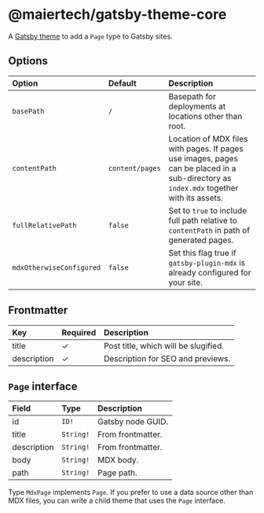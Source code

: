 # @maiertech/gatsby-theme-core

A [Gatsby theme](https://www.gatsbyjs.com/docs/themes/what-are-gatsby-themes/)
to add a `Page` type to Gatsby sites.

## Options

| Option                   | Default         | Description                                                                                                                            |
| :----------------------- | :-------------- | :------------------------------------------------------------------------------------------------------------------------------------- |
| `basePath`               | `/`             | Basepath for deployments at locations other than root.                                                                                 |
| `contentPath`            | `content/pages` | Location of MDX files with pages. If pages use images, pages can be placed in a sub-directory as `index.mdx` together with its assets. |
| `fullRelativePath`       | `false`         | Set to `true` to include full path relative to `contentPath` in path of generated pages.                                               |
| `mdxOtherwiseConfigured` | `false`         | Set this flag true if `gatsby-plugin-mdx` is already configured for your site.                                                         |

## Frontmatter

| Key         | Required | Description                          |
| :---------- | :------- | :----------------------------------- |
| title       | ✓        | Post title, which will be slugified. |
| description | ✓        | Description for SEO and previews.    |

## `Page` interface

| Field       | Type      | Description       |
| :---------- | :-------- | :---------------- |
| id          | `ID!`     | Gatsby node GUID. |
| title       | `String!` | From frontmatter. |
| description | `String!` | From frontmatter. |
| body        | `String!` | MDX body.         |
| path        | `String!` | Page path.        |

Type `MdxPage` implements `Page`. If you prefer to use a data source other than
MDX files, you can write a child theme that uses the `Page` interface.
